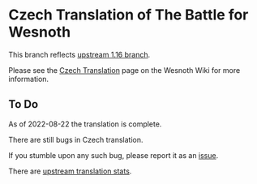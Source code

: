 # Czech Translation of The Battle for Wesnoth

This branch reflects [upstream 1.16 branch](https://github.com/wesnoth/wesnoth/tree/1.16).

Please see the [Czech Translation](https://wiki.wesnoth.org/CzechTranslation) page on the Wesnoth Wiki for more information.

## To Do

As of 2022-08-22 the translation is complete.

There are still bugs in Czech translation.

If you stumble upon any such bug, please report it as an [issue](https://github.com/hrubymar10/wesnoth-cs/issues).

There are [upstream translation stats](https://www.wesnoth.org/gettext/?view=langs&version=branch&lang=cs).
